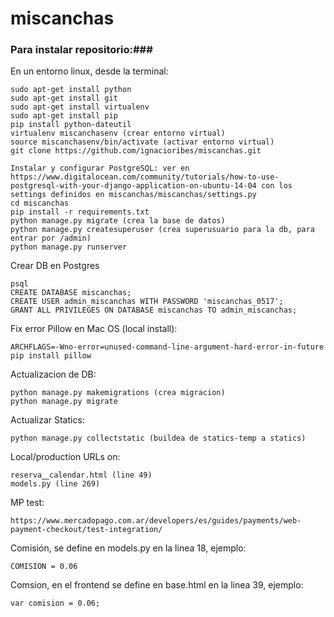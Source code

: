 # miscanchas
### Para instalar repositorio:###


En un entorno linux, desde la terminal:

    sudo apt-get install python
    sudo apt-get install git
    sudo apt-get install virtualenv
    sudo apt-get install pip
    pip install python-dateutil
    virtualenv miscanchasenv (crear entorno virtual)
    source miscanchasenv/bin/activate (activar entorno virtual)
    git clone https://github.com/ignacioribes/miscanchas.git

    Instalar y configurar PostgreSQL: ver en https://www.digitalocean.com/community/tutorials/how-to-use-postgresql-with-your-django-application-on-ubuntu-14-04 con los settings definidos en miscanchas/miscanchas/settings.py
    cd miscanchas
    pip install -r requirements.txt
    python manage.py migrate (crea la base de datos)
    python manage.py createsuperuser (crea superusuario para la db, para entrar por /admin)
    python manage.py runserver
    
Crear DB en Postgres

    psql
    CREATE DATABASE miscanchas;
    CREATE USER admin_miscanchas WITH PASSWORD 'miscanchas_0517';
    GRANT ALL PRIVILEGES ON DATABASE miscanchas TO admin_miscanchas;

Fix error Pillow en Mac OS (local install):

    ARCHFLAGS=-Wno-error=unused-command-line-argument-hard-error-in-future pip install pillow

Actualizacion de DB:

    python manage.py makemigrations (crea migracion)
    python manage.py migrate

Actualizar Statics:

    python manage.py collectstatic (buildea de statics-temp a statics)

Local/production URLs on: 
    
    reserva⎽calendar.html (line 49)
    models.py (line 269)

MP test:
    
    https://www.mercadopago.com.ar/developers/es/guides/payments/web-payment-checkout/test-integration/

Comisión, se define en models.py en la linea 18, ejemplo:

    COMISION = 0.06

Comsion, en el frontend se define en base.html en la linea 39, ejemplo:

    var comision = 0.06;